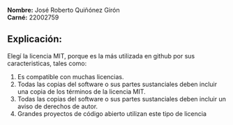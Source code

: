**Nombre:** José Roberto Quiñónez Girón  
**Carné:** 22002759       
  
## Explicación:    

Elegí la licencia MIT, porque es la más utilizada en github por sus caracteristicas, tales como:

1. Es compatible con muchas licencias.
2. Todas las copias del software o sus partes sustanciales deben incluir una copia de los términos de la licencia MIT.
3. Todas las copias del software o sus partes sustanciales deben incluir un aviso de derechos de autor.
4. Grandes proyectos de código abierto utilizan este tipo de licencia